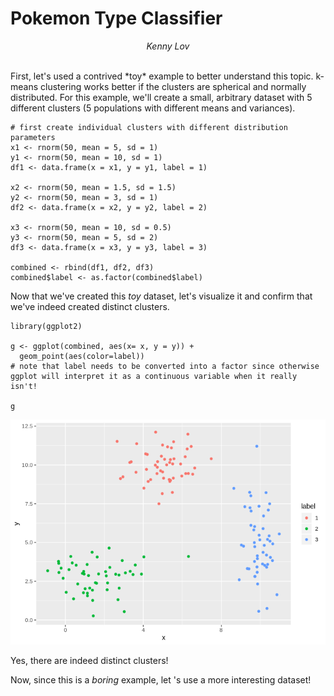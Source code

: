 **Pokemon Type Classifier**
===========================

<p style="text-align:center;">
<em>Kenny Lov</em><br><br>

</p>
First, let's used a contrived *toy* example to better understand this
topic. k-means clustering works better if the clusters are spherical and
normally distributed. For this example, we'll create a small, arbitrary
dataset with 5 different clusters (5 populations with different means
and variances).

    # first create individual clusters with different distribution parameters
    x1 <- rnorm(50, mean = 5, sd = 1)
    y1 <- rnorm(50, mean = 10, sd = 1)
    df1 <- data.frame(x = x1, y = y1, label = 1)

    x2 <- rnorm(50, mean = 1.5, sd = 1.5)
    y2 <- rnorm(50, mean = 3, sd = 1)
    df2 <- data.frame(x = x2, y = y2, label = 2)

    x3 <- rnorm(50, mean = 10, sd = 0.5)
    y3 <- rnorm(50, mean = 5, sd = 2)
    df3 <- data.frame(x = x3, y = y3, label = 3)

    combined <- rbind(df1, df2, df3)
    combined$label <- as.factor(combined$label)

Now that we've created this *toy* dataset, let's visualize it and
confirm that we've indeed created distinct clusters.

    library(ggplot2)

    g <- ggplot(combined, aes(x= x, y = y)) +
      geom_point(aes(color=label)) 
    # note that label needs to be converted into a factor since otherwise ggplot will interpret it as a continuous variable when it really isn't!

    g

![](images/unnamed-chunk-4-1.png)

Yes, there are indeed distinct clusters!

Now, since this is a *boring* example, let 's use a more interesting
dataset!
